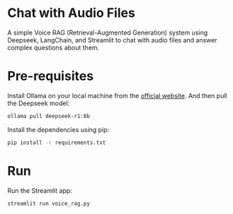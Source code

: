 # Chat with Audio Files
A simple Voice RAG (Retrieval-Augmented Generation) system using Deepseek, LangChain, and Streamlit to chat with audio files and answer complex questions about them.

# Pre-requisites
Install Ollama on your local machine from the [official website](https://ollama.com/). And then pull the Deepseek model:

```bash
ollama pull deepseek-r1:8b
```

Install the dependencies using pip:

```bash
pip install -r requirements.txt
```

# Run
Run the Streamlit app:

```bash
streamlit run voice_rag.py
```